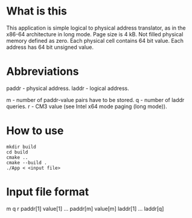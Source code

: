 # What is this
This application is simple logical to physical address translator, as in the x86-64 architecture in long mode. 
Page size is 4 kB. 
Not filled physical memory defined as zero. 
Each physical cell contains 64 bit value. 
Each address has 64 bit unsigned value. 

# Abbreviations
paddr - physical address. 
laddr - logical address. 
 
m - number of paddr-value pairs have to be stored. 
q - number of laddr queries. 
r - CM3 value (see Intel x64 mode paging (long mode)). 

# How to use

```
mkdir build
cd build
cmake ..
cmake --build .
./App < <input file>
```

# Input file format
m q r 
paddr[1] value[1] 
... 
paddr[m] value[m] 
laddr[1] 
... 
laddr[q] 
